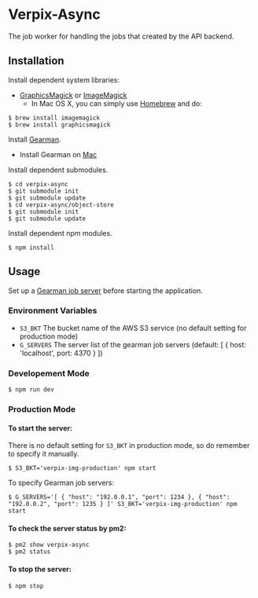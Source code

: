 # Verpix-Async

The job worker for handling the jobs that created by the API backend.

## Installation
Install dependent system libraries:

* [GraphicsMagick](http://www.graphicsmagick.org/) or [ImageMagick](http://www.imagemagick.org/)
  * In Mac OS X, you can simply use [Homebrew](http://mxcl.github.io/homebrew/) and do:

```
$ brew install imagemagick
$ brew install graphicsmagick
```

Install [Gearman](http://gearman.org/getting-started/#installing).

* Install Gearman on [Mac](http://richardsumilang.com/server/gearman/install-gearman-on-os-x/)

Install dependent submodules.

```
$ cd verpix-async
$ git submodule init
$ git submodule update
$ cd verpix-async/object-store
$ git submodule init
$ git submodule update
```

Install dependent npm modules.

```
$ npm install
```

## Usage

Set up a [Gearman job server](http://gearman.org/getting-started/#starting) before starting the application.

### Environment Variables
* `S3_BKT` The bucket name of the AWS S3 service (no default setting for production mode)
* `G_SERVERS` The server list of the gearman job servers (default: [ { host: 'localhost', port: 4370 } ])

### Developement Mode

```
$ npm run dev
```

### Production Mode

#### To start the server:

There is no default setting for `S3_BKT` in production mode, so do remember to specify it manually.

```
$ S3_BKT='verpix-img-production' npm start
```

To specify Gearman job servers:

```
$ G_SERVERS='[ { "host": "192.0.0.1", "port": 1234 }, { "host": "192.0.0.2", "port": 1235 } ]' S3_BKT='verpix-img-production' npm start
```

#### To check the server status by pm2:

```
$ pm2 show verpix-async
$ pm2 status
```

#### To stop the server:

```
$ npm stop
```
